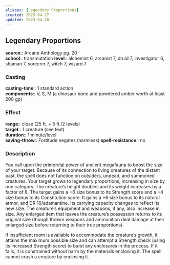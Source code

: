 ```yaml
---
aliases: [Legendary Proportions]
created: 2023-04-27
updated: 2023-04-28
---
```


## Legendary Proportions

**source**:: Arcane Anthology pg. 20  
**school**:: transmutation
**level**:: alchemist 6, arcanist 7, druid 7, investigator 6, shaman 7, sorcerer 7, witch 7, wizard 7

### Casting

**casting-time**:: 1 standard action  
**components**:: V, S, M (a dinosaur bone and powdered amber worth at least 200 gp)

### Effect

**range**:: close (25 ft. + 5 ft./2 levels)  
**target**:: 1 creature (see text)  
**duration**:: 1 minute/level  
**saving-throw**:: Fortitude negates (harmless)
**spell-resistance**:: no

### Description

You call upon the primordial power of ancient megafauna to boost the size of your target. Because of its connection to living creatures of the distant past, the spell does not function on outsiders, undead, and summoned creatures. Your target grows to legendary proportions, increasing in size by one category. The creature’s height doubles and its weight increases by a factor of 8. The target gains a +6 size bonus to its Strength score and a +4 size bonus to its Constitution score. It gains a +6 size bonus to its natural armor, and DR 10/adamantine. Its carrying capacity changes to reflect its new size. The creature’s equipment and weapons, if any, also increase in size. Any enlarged item that leaves the creature’s possession returns to its original size (though thrown weapons and ammunition deal damage at their enlarged size before returning to their true proportions).  
  
If insufficient room is available to accommodate the creature’s growth, it attains the maximum possible size and can attempt a Strength check (using its increased Strength score) to burst any enclosures in the process. If it fails, it is constrained without harm by the materials enclosing it. The spell cannot crush a creature by enclosing it.
